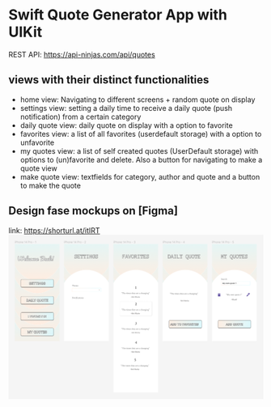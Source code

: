 # Swift Quote Generator App with UIKit
REST API: https://api-ninjas.com/api/quotes
## views with their distinct functionalities
- home view:
Navigating to different screens + random quote on display
- settings view:
setting a daily time to receive a daily quote (push notification) from a certain category
- daily quote view:
daily quote on display with a option to favorite
- favorites view:
a list of all favorites (userdefault storage) with a option to unfavorite 
- my quotes view:
a list of self created quotes  (UserDefault storage) with options to (un)favorite and delete. Also a button for navigating to make a quote view
- make quote view:
textfields for category, author and quote and a button to make the quote


## Design fase mockups on [Figma]
link: https://shorturl.at/itIRT
![alt text](https://github.com/ViktorVanHulle/IOSAssignment/blob/7bbcb56bfd2ee152f5238ddcaa1f3694033cd7c2/Figma%20ontwerp.png)

